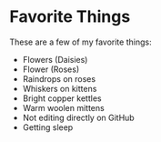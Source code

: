 # Favorite Things

These are a few of my favorite things:

- Flowers (Daisies)
- Flower (Roses)
- Raindrops on roses
- Whiskers on kittens
- Bright copper kettles
- Warm woolen mittens
- Not editing directly on GitHub
- Getting sleep
